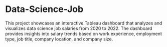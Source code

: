 # Data-Science-Job
This project showcases an interactive Tableau dashboard that analyzes and visualizes data science job salaries from 2020 to 2022. The dashboard provides insights into salary trends based on work experience, employment type, job title, company location, and company size.

